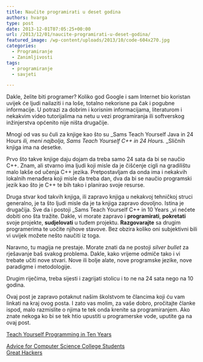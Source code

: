 ```yaml
---
title: Naučite programirati u deset godina
authors: hvarga
type: post
date: 2013-12-01T07:05:25+00:00
url: /2013/12/01/naucite-programirati-u-deset-godina/
featured_image: /wp-content/uploads/2013/10/code-604x270.jpg
categories:
  - Programiranje
  - Zanimljivosti
tags:
  - programiranje
  - savjeti

---
```

Dakle, želite biti programer? Koliko god Google i sam Internet bio koristan uvijek će ljudi nailaziti i na loše, totalno nekorisne pa čak i pogubne informacije. U potrazi za dobrim i korisnim informacijama, literaturom i nekakvim video tutorijalima na netu u vezi programiranja ili softverskog inžinjerstva općenito nije ništa drugačije.

Mnogi od vas su čuli za knjige kao što su _Sams Teach Yourself Java in 24 Hours _ili, meni najbolja, _Sams Teach Yourself C++ in 24 Hours_._ _Sličnih knjiga ima na desetke.

<!--more-->

Prvo što takve knjige daju dojam da treba samo 24 sata da bi se naučio C++. Znam, ali stvarno ima ljudi koji misle da je čišćenje cigli na gradilištu malo lakše od učenja C++ jezika. Pretpostavljam da onda ima i nekakvih lokalnih menađera koji misle da treba dan, dva da bi se naučio programski jezik kao što je C++ te bih tako i planirao svoje resurse.

Druga stvar kod takvih knjiga, ili zapravo knjiga u nekakvoj tehničkoj struci generalno, je ta što ljudi misle da je ta knjiga zapravo dovoljno. Istina je drugačija. Sve da i postoji _Sams Teach Yourself C++ in 10 Years _vi nećete dobiti ono šta tražite. Dakle, vi morate zapravo i **programirati**, **pokretati** svoje projekte, **sudjelovati** u tuđem projektu. **Razgovarajte** sa drugim programerima te uočite njihove stavove. Bez obzira koliko oni subjektivni bili vi uvijek možete nešto naučiti iz toga.

Naravno, tu magija ne prestaje. Morate znati da ne postoji _silver bullet_ za rješavanje baš svakog problema. Dakle, kako vrijeme odmiče tako i vi trebate učiti nove stvari. Nove ili bolje alate, nove programske jezike, nove paradigme i metodologije.

Drugim riječima, treba sijesti i zagrijati stolicu i to ne na 24 sata nego na 10 godina.

Ovaj post je zapravo potaknut našim školstvom te člancima koji ću vam linkati na kraj ovog posta. I zato vas molim, za vaše dobro, pročitajte članke ispod, malo razmislite o njima te tek onda krenite sa programiranjem. Ako znate nekoga ko bi se tek htio upustiti u programerske vode, uputite ga na ovaj post.

<a title="Teach Yourself Programming in Ten Years" href="http://norvig.com/21-days.html" target="_blank">Teach Yourself Programming in Ten Years</a>
  
<a title="Advice for Computer Science College Students" href="http://www.joelonsoftware.com/articles/CollegeAdvice.html" target="_blank">Advice for Computer Science College Students<br /> </a><a title="Great Hackers" href="http://www.paulgraham.com/gh.html" target="_blank">Great Hackers</a>
